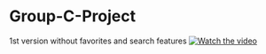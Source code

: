 # Group-C-Project
1st version without favorites and search features
[![Watch the video](https://i.imgur.com/l5yCdzH.png)](https://www.youtube.com/watch?v=AriGpDE6OPU)
